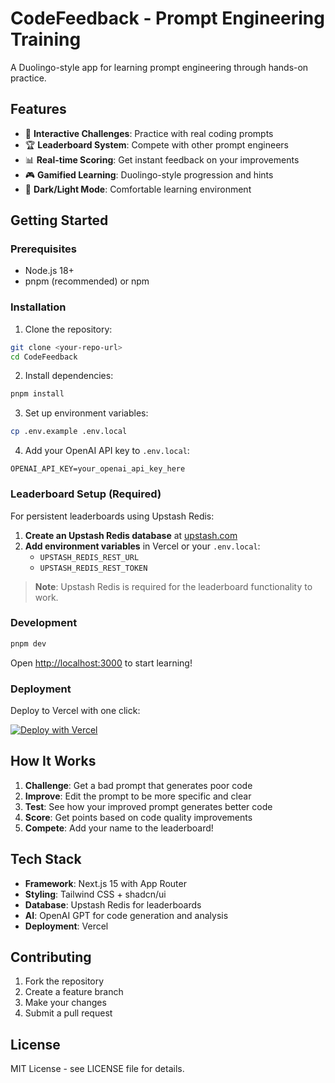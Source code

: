 # CodeFeedback - Prompt Engineering Training

A Duolingo-style app for learning prompt engineering through hands-on practice.

## Features

- 🎯 **Interactive Challenges**: Practice with real coding prompts
- 🏆 **Leaderboard System**: Compete with other prompt engineers
- 📊 **Real-time Scoring**: Get instant feedback on your improvements
- 🎮 **Gamified Learning**: Duolingo-style progression and hints
- 🌙 **Dark/Light Mode**: Comfortable learning environment

## Getting Started

### Prerequisites

- Node.js 18+
- pnpm (recommended) or npm

### Installation

1. Clone the repository:

```bash
git clone <your-repo-url>
cd CodeFeedback
```

2. Install dependencies:

```bash
pnpm install
```

3. Set up environment variables:

```bash
cp .env.example .env.local
```

4. Add your OpenAI API key to `.env.local`:

```
OPENAI_API_KEY=your_openai_api_key_here
```

### Leaderboard Setup (Required)

For persistent leaderboards using Upstash Redis:

1. **Create an Upstash Redis database** at [upstash.com](https://upstash.com)
2. **Add environment variables** in Vercel or your `.env.local`:
   - `UPSTASH_REDIS_REST_URL`
   - `UPSTASH_REDIS_REST_TOKEN`

> **Note**: Upstash Redis is required for the leaderboard functionality to work.

### Development

```bash
pnpm dev
```

Open [http://localhost:3000](http://localhost:3000) to start learning!

### Deployment

Deploy to Vercel with one click:

[![Deploy with Vercel](https://vercel.com/button)](https://vercel.com/new/clone?repository-url=https://github.com/your-username/CodeFeedback)

## How It Works

1. **Challenge**: Get a bad prompt that generates poor code
2. **Improve**: Edit the prompt to be more specific and clear
3. **Test**: See how your improved prompt generates better code
4. **Score**: Get points based on code quality improvements
5. **Compete**: Add your name to the leaderboard!

## Tech Stack

- **Framework**: Next.js 15 with App Router
- **Styling**: Tailwind CSS + shadcn/ui
- **Database**: Upstash Redis for leaderboards
- **AI**: OpenAI GPT for code generation and analysis
- **Deployment**: Vercel

## Contributing

1. Fork the repository
2. Create a feature branch
3. Make your changes
4. Submit a pull request

## License

MIT License - see LICENSE file for details.

